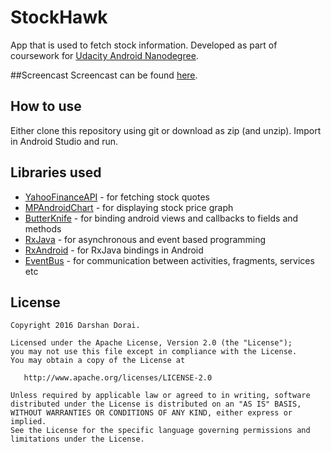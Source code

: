 # StockHawk

App that is used to fetch stock information. Developed as part of coursework for [Udacity Android Nanodegree](https://www.udacity.com/course/android-developer-nanodegree--nd801).

##Screencast
Screencast can be found [here](https://youtu.be/-2qVRGnqnf8).

## How to use
Either clone this repository using git or download as zip (and unzip). Import in Android Studio and run.

## Libraries used
* [YahooFinanceAPI](https://github.com/sstrickx/yahoofinance-api) - for fetching stock quotes
* [MPAndroidChart](https://github.com/PhilJay/MPAndroidChart) - for displaying stock price graph
* [ButterKnife](https://github.com/JakeWharton/butterknife) - for binding android views and callbacks to fields and methods
* [RxJava](https://github.com/ReactiveX/RxJava) - for asynchronous and event based programming
* [RxAndroid](https://github.com/ReactiveX/RxAndroid) - for RxJava bindings in Android
* [EventBus](https://github.com/greenrobot/EventBus) - for communication between activities, fragments, services etc

## License
    Copyright 2016 Darshan Dorai.

    Licensed under the Apache License, Version 2.0 (the "License");
    you may not use this file except in compliance with the License.
    You may obtain a copy of the License at

       http://www.apache.org/licenses/LICENSE-2.0

    Unless required by applicable law or agreed to in writing, software
    distributed under the License is distributed on an "AS IS" BASIS,
    WITHOUT WARRANTIES OR CONDITIONS OF ANY KIND, either express or implied.
    See the License for the specific language governing permissions and
    limitations under the License.
